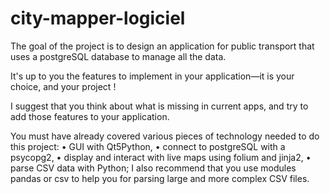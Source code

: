 # city-mapper-logiciel

The goal of the project is to design an application for public transport that uses a postgreSQL database to manage all the data.

It's up to you the features to implement in your application—it is your choice, and your project !

I suggest that you think about what is missing in current apps, and try to add those features to your application.

You must have already covered various pieces of technology needed to do this project:
• GUI with Qt5Python,
• connect to postgreSQL with a psycopg2,
• display and interact with live maps using folium and jinja2,
• parse CSV data with Python; I also recommend that you use modules pandas or csv to help you for parsing
large and more complex CSV files.
